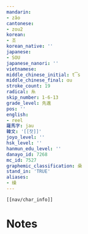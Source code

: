 ```yaml
---
mandarin:
- zǎo
cantonese:
- zou2
korean:
- 조
korean_native: ''
japanese:
- SOU
japanese_nanori: ''
vietnamese:
middle_chinese_initial: t͡s
middle_chinese_final: ɑu
stroke_count: 19
radical: 糸
skip_number: 1-6-13
grade_level: 先進
pos: ''
english:
- reel
羅馬字: jau
韓文: '[[잣]]'
joyo_level: ''
hsk_level: ''
hanmun_edu_level: ''
danayo_id: 7268
mc_id: 7527
graphemic_classification: 喿
stand_in: 'TRUE'
aliases:
- 缲
---
```

```meta-bind-embed
[[nav/char_info]]
```

# Notes

